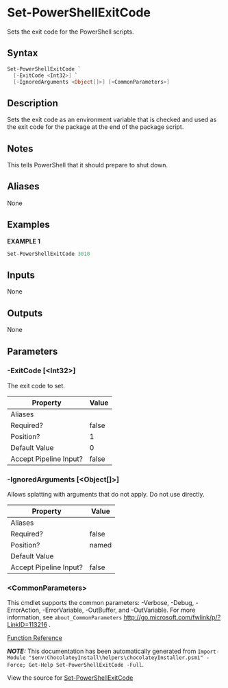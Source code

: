 ﻿---
Title: Set-PowerShellExitCode
Description: Information on Set-PowerShellExitCode function
RedirectFrom: docs/helpers-set-power-shell-exit-code
ShowInNavbar: false
ShowInSidebar: false
---

# Set-PowerShellExitCode

<!-- This documentation is automatically generated from https://github.com/chocolatey/choco/tree/stable/src/chocolatey.resources/helpers/functions/Set-PowerShellExitCode.ps1 using https://github.com/chocolatey/choco/tree/stable/GenerateDocs.ps1. Contributions are welcome at the original location(s). -->

Sets the exit code for the PowerShell scripts.

## Syntax

~~~powershell
Set-PowerShellExitCode `
  [-ExitCode <Int32>] `
  [-IgnoredArguments <Object[]>] [<CommonParameters>]
~~~

## Description

Sets the exit code as an environment variable that is checked and used
as the exit code for the package at the end of the package script.

## Notes

This tells PowerShell that it should prepare to shut down.

## Aliases

None

## Examples

 **EXAMPLE 1**

~~~powershell
Set-PowerShellExitCode 3010

~~~

## Inputs

None

## Outputs

None

## Parameters

###  -ExitCode [&lt;Int32&gt;]
The exit code to set.

Property               | Value
---------------------- | -----
Aliases                |
Required?              | false
Position?              | 1
Default Value          | 0
Accept Pipeline Input? | false

###  -IgnoredArguments [&lt;Object[]&gt;]
Allows splatting with arguments that do not apply. Do not use directly.

Property               | Value
---------------------- | -----
Aliases                |
Required?              | false
Position?              | named
Default Value          |
Accept Pipeline Input? | false

### &lt;CommonParameters&gt;

This cmdlet supports the common parameters: -Verbose, -Debug, -ErrorAction, -ErrorVariable, -OutBuffer, and -OutVariable. For more information, see `about_CommonParameters` http://go.microsoft.com/fwlink/p/?LinkID=113216 .



[Function Reference](./creating-packages/helpers/reference)

***NOTE:*** This documentation has been automatically generated from `Import-Module "$env:ChocolateyInstall\helpers\chocolateyInstaller.psm1" -Force; Get-Help Set-PowerShellExitCode -Full`.

View the source for [Set-PowerShellExitCode](https://github.com/chocolatey/choco/tree/stable/src/chocolatey.resources/helpers/functions/Set-PowerShellExitCode.ps1)
